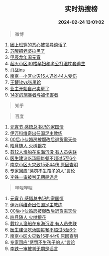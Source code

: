 <div align="center"><h2>实时热搜榜</h2><h4>2024-02-24 13:01:02</h4></div>

> 微博  

1. [因上班穿的恶心被领导谈话了](https://s.weibo.com/weibo?q=%E5%9B%A0%E4%B8%8A%E7%8F%AD%E7%A9%BF%E7%9A%84%E6%81%B6%E5%BF%83%E8%A2%AB%E9%A2%86%E5%AF%BC%E8%B0%88%E8%AF%9D%E4%BA%86&t=31&band_rank=1&Refer=top)<br />
2. [苏醒把老婆拉黑了](https://s.weibo.com/weibo?q=%23%E8%8B%8F%E9%86%92%E6%8A%8A%E8%80%81%E5%A9%86%E6%8B%89%E9%BB%91%E4%BA%86%23&t=31&band_rank=2&Refer=top)<br />
3. [甲辰龙年闹元宵](https://s.weibo.com/weibo?q=%23%E7%94%B2%E8%BE%B0%E9%BE%99%E5%B9%B4%E9%97%B9%E5%85%83%E5%AE%B5%23&t=31&band_rank=3&Refer=top)<br />
4. [起火小区30楼孕妇和老公打湿枕套逃生](https://s.weibo.com/weibo?q=%23%E8%B5%B7%E7%81%AB%E5%B0%8F%E5%8C%BA30%E6%A5%BC%E5%AD%95%E5%A6%87%E5%92%8C%E8%80%81%E5%85%AC%E6%89%93%E6%B9%BF%E6%9E%95%E5%A5%97%E9%80%83%E7%94%9F%23&t=31&band_rank=4&Refer=top)<br />
5. [肖战ins](https://s.weibo.com/weibo?q=%E8%82%96%E6%88%98ins&t=31&band_rank=5&Refer=top)<br />
6. [南京一小区火灾15人遇难44人受伤](https://s.weibo.com/weibo?q=%23%E5%8D%97%E4%BA%AC%E4%B8%80%E5%B0%8F%E5%8C%BA%E7%81%AB%E7%81%BE15%E4%BA%BA%E9%81%87%E9%9A%BE44%E4%BA%BA%E5%8F%97%E4%BC%A4%23&t=31&band_rank=6&Refer=top)<br />
7. [王楚钦vs张禹珍](https://s.weibo.com/weibo?q=%23%E7%8E%8B%E6%A5%9A%E9%92%A6vs%E5%BC%A0%E7%A6%B9%E7%8F%8D%23&t=31&band_rank=7&Refer=top)<br />
8. [业主开始自己卖房了](https://s.weibo.com/weibo?q=%23%E4%B8%9A%E4%B8%BB%E5%BC%80%E5%A7%8B%E8%87%AA%E5%B7%B1%E5%8D%96%E6%88%BF%E4%BA%86%23&t=31&band_rank=8&Refer=top)<br />
9. [14岁的施暴者与被伤害者](https://s.weibo.com/weibo?q=%2314%E5%B2%81%E7%9A%84%E6%96%BD%E6%9A%B4%E8%80%85%E4%B8%8E%E8%A2%AB%E4%BC%A4%E5%AE%B3%E8%80%85%23&t=31&band_rank=9&Refer=top)<br />

> 知乎  


> 百度  

1. [元宵节 感悟总书记的家国情](https://www.baidu.com/s?wd=%E5%85%83%E5%AE%B5%E8%8A%82+%E6%84%9F%E6%82%9F%E6%80%BB%E4%B9%A6%E8%AE%B0%E7%9A%84%E5%AE%B6%E5%9B%BD%E6%83%85&sa=fyb_news&rsv_dl=fyb_news)<br />
2. [伊万科维奇出任国足主教练](https://www.baidu.com/s?wd=%E4%BC%8A%E4%B8%87%E7%A7%91%E7%BB%B4%E5%A5%87%E5%87%BA%E4%BB%BB%E5%9B%BD%E8%B6%B3%E4%B8%BB%E6%95%99%E7%BB%83&sa=fyb_news&rsv_dl=fyb_news)<br />
3. [00后小伙婚房被爆改后退货需天价](https://www.baidu.com/s?wd=00%E5%90%8E%E5%B0%8F%E4%BC%99%E5%A9%9A%E6%88%BF%E8%A2%AB%E7%88%86%E6%94%B9%E5%90%8E%E9%80%80%E8%B4%A7%E9%9C%80%E5%A4%A9%E4%BB%B7&sa=fyb_news&rsv_dl=fyb_news)<br />
4. [皓月随人 火树银花](https://www.baidu.com/s?wd=%E7%9A%93%E6%9C%88%E9%9A%8F%E4%BA%BA+%E7%81%AB%E6%A0%91%E9%93%B6%E8%8A%B1&sa=fyb_news&rsv_dl=fyb_news)<br />
5. [载12人渔船在东海沉没 有人员失联](https://www.baidu.com/s?wd=%E8%BD%BD12%E4%BA%BA%E6%B8%94%E8%88%B9%E5%9C%A8%E4%B8%9C%E6%B5%B7%E6%B2%89%E6%B2%A1+%E6%9C%89%E4%BA%BA%E5%91%98%E5%A4%B1%E8%81%94&sa=fyb_news&rsv_dl=fyb_news)<br />
6. [医生建议吃汤圆每餐不超过5至6个](https://www.baidu.com/s?wd=%E5%8C%BB%E7%94%9F%E5%BB%BA%E8%AE%AE%E5%90%83%E6%B1%A4%E5%9C%86%E6%AF%8F%E9%A4%90%E4%B8%8D%E8%B6%85%E8%BF%875%E8%87%B36%E4%B8%AA&sa=fyb_news&rsv_dl=fyb_news)<br />
7. [南京小区火灾致15死44伤 原因查明](https://www.baidu.com/s?wd=%E5%8D%97%E4%BA%AC%E5%B0%8F%E5%8C%BA%E7%81%AB%E7%81%BE%E8%87%B415%E6%AD%BB44%E4%BC%A4+%E5%8E%9F%E5%9B%A0%E6%9F%A5%E6%98%8E&sa=fyb_news&rsv_dl=fyb_news)<br />
8. [专家回应“惩罚不生孩子的人”言论](https://www.baidu.com/s?wd=%E4%B8%93%E5%AE%B6%E5%9B%9E%E5%BA%94%E2%80%9C%E6%83%A9%E7%BD%9A%E4%B8%8D%E7%94%9F%E5%AD%A9%E5%AD%90%E7%9A%84%E4%BA%BA%E2%80%9D%E8%A8%80%E8%AE%BA&sa=fyb_news&rsv_dl=fyb_news)<br />
9. [李铁一审被判无期是谣言](https://www.baidu.com/s?wd=%E6%9D%8E%E9%93%81%E4%B8%80%E5%AE%A1%E8%A2%AB%E5%88%A4%E6%97%A0%E6%9C%9F%E6%98%AF%E8%B0%A3%E8%A8%80&sa=fyb_news&rsv_dl=fyb_news)<br />

> 哔哩哔哩  

1. [元宵节 感悟总书记的家国情](https://www.baidu.com/s?wd=%E5%85%83%E5%AE%B5%E8%8A%82+%E6%84%9F%E6%82%9F%E6%80%BB%E4%B9%A6%E8%AE%B0%E7%9A%84%E5%AE%B6%E5%9B%BD%E6%83%85&sa=fyb_news&rsv_dl=fyb_news)<br />
2. [伊万科维奇出任国足主教练](https://www.baidu.com/s?wd=%E4%BC%8A%E4%B8%87%E7%A7%91%E7%BB%B4%E5%A5%87%E5%87%BA%E4%BB%BB%E5%9B%BD%E8%B6%B3%E4%B8%BB%E6%95%99%E7%BB%83&sa=fyb_news&rsv_dl=fyb_news)<br />
3. [00后小伙婚房被爆改后退货需天价](https://www.baidu.com/s?wd=00%E5%90%8E%E5%B0%8F%E4%BC%99%E5%A9%9A%E6%88%BF%E8%A2%AB%E7%88%86%E6%94%B9%E5%90%8E%E9%80%80%E8%B4%A7%E9%9C%80%E5%A4%A9%E4%BB%B7&sa=fyb_news&rsv_dl=fyb_news)<br />
4. [皓月随人 火树银花](https://www.baidu.com/s?wd=%E7%9A%93%E6%9C%88%E9%9A%8F%E4%BA%BA+%E7%81%AB%E6%A0%91%E9%93%B6%E8%8A%B1&sa=fyb_news&rsv_dl=fyb_news)<br />
5. [载12人渔船在东海沉没 有人员失联](https://www.baidu.com/s?wd=%E8%BD%BD12%E4%BA%BA%E6%B8%94%E8%88%B9%E5%9C%A8%E4%B8%9C%E6%B5%B7%E6%B2%89%E6%B2%A1+%E6%9C%89%E4%BA%BA%E5%91%98%E5%A4%B1%E8%81%94&sa=fyb_news&rsv_dl=fyb_news)<br />
6. [医生建议吃汤圆每餐不超过5至6个](https://www.baidu.com/s?wd=%E5%8C%BB%E7%94%9F%E5%BB%BA%E8%AE%AE%E5%90%83%E6%B1%A4%E5%9C%86%E6%AF%8F%E9%A4%90%E4%B8%8D%E8%B6%85%E8%BF%875%E8%87%B36%E4%B8%AA&sa=fyb_news&rsv_dl=fyb_news)<br />
7. [南京小区火灾致15死44伤 原因查明](https://www.baidu.com/s?wd=%E5%8D%97%E4%BA%AC%E5%B0%8F%E5%8C%BA%E7%81%AB%E7%81%BE%E8%87%B415%E6%AD%BB44%E4%BC%A4+%E5%8E%9F%E5%9B%A0%E6%9F%A5%E6%98%8E&sa=fyb_news&rsv_dl=fyb_news)<br />
8. [专家回应“惩罚不生孩子的人”言论](https://www.baidu.com/s?wd=%E4%B8%93%E5%AE%B6%E5%9B%9E%E5%BA%94%E2%80%9C%E6%83%A9%E7%BD%9A%E4%B8%8D%E7%94%9F%E5%AD%A9%E5%AD%90%E7%9A%84%E4%BA%BA%E2%80%9D%E8%A8%80%E8%AE%BA&sa=fyb_news&rsv_dl=fyb_news)<br />
9. [李铁一审被判无期是谣言](https://www.baidu.com/s?wd=%E6%9D%8E%E9%93%81%E4%B8%80%E5%AE%A1%E8%A2%AB%E5%88%A4%E6%97%A0%E6%9C%9F%E6%98%AF%E8%B0%A3%E8%A8%80&sa=fyb_news&rsv_dl=fyb_news)<br />
